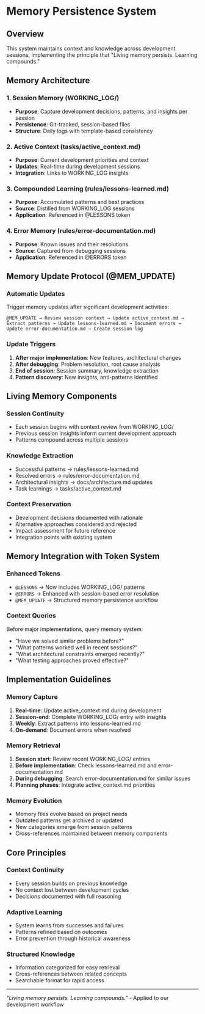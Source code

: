# Memory Persistence System

## Overview
This system maintains context and knowledge across development sessions, implementing the principle that "Living memory persists. Learning compounds."

## Memory Architecture

### 1. Session Memory (WORKING_LOG/)
- **Purpose**: Capture development decisions, patterns, and insights per session
- **Persistence**: Git-tracked, session-based files
- **Structure**: Daily logs with template-based consistency

### 2. Active Context (tasks/active_context.md)
- **Purpose**: Current development priorities and context
- **Updates**: Real-time during development sessions
- **Integration**: Links to WORKING_LOG insights

### 3. Compounded Learning (rules/lessons-learned.md)
- **Purpose**: Accumulated patterns and best practices
- **Source**: Distilled from WORKING_LOG sessions
- **Application**: Referenced in @LESSONS token

### 4. Error Memory (rules/error-documentation.md)
- **Purpose**: Known issues and their resolutions
- **Source**: Captured from debugging sessions
- **Application**: Referenced in @ERRORS token

## Memory Update Protocol (@MEM_UPDATE)

### Automatic Updates
Trigger memory updates after significant development activities:

```
@MEM_UPDATE → Review session context → Update active_context.md → 
Extract patterns → Update lessons-learned.md → Document errors → 
Update error-documentation.md → Create session log
```

### Update Triggers
1. **After major implementation**: New features, architectural changes
2. **After debugging**: Problem resolution, root cause analysis
3. **End of session**: Session summary, knowledge extraction
4. **Pattern discovery**: New insights, anti-patterns identified

## Living Memory Components

### Session Continuity
- Each session begins with context review from WORKING_LOG/
- Previous session insights inform current development approach
- Patterns compound across multiple sessions

### Knowledge Extraction
- Successful patterns → rules/lessons-learned.md
- Resolved errors → rules/error-documentation.md  
- Architectural insights → docs/architecture.md updates
- Task learnings → tasks/active_context.md

### Context Preservation
- Development decisions documented with rationale
- Alternative approaches considered and rejected
- Impact assessment for future reference
- Integration points with existing system

## Memory Integration with Token System

### Enhanced Tokens
- `@LESSONS` → Now includes WORKING_LOG/ patterns
- `@ERRORS` → Enhanced with session-based error resolution
- `@MEM_UPDATE` → Structured memory persistence workflow

### Context Queries
Before major implementations, query memory system:
- "Have we solved similar problems before?"
- "What patterns worked well in recent sessions?"
- "What architectural constraints emerged recently?"
- "What testing approaches proved effective?"

## Implementation Guidelines

### Memory Capture
1. **Real-time**: Update active_context.md during development
2. **Session-end**: Complete WORKING_LOG/ entry with insights
3. **Weekly**: Extract patterns into lessons-learned.md
4. **On-demand**: Document errors when resolved

### Memory Retrieval
1. **Session start**: Review recent WORKING_LOG/ entries
2. **Before implementation**: Check lessons-learned.md and error-documentation.md
3. **During debugging**: Search error-documentation.md for similar issues
4. **Planning phases**: Integrate active_context.md priorities

### Memory Evolution
- Memory files evolve based on project needs
- Outdated patterns get archived or updated
- New categories emerge from session patterns
- Cross-references maintained between memory components

## Core Principles

### Context Continuity
- Every session builds on previous knowledge
- No context lost between development cycles
- Decisions documented with full reasoning

### Adaptive Learning
- System learns from successes and failures
- Patterns refined based on outcomes
- Error prevention through historical awareness

### Structured Knowledge
- Information categorized for easy retrieval
- Cross-references between related concepts
- Searchable format for rapid access

---
*"Living memory persists. Learning compounds."* - Applied to our development workflow